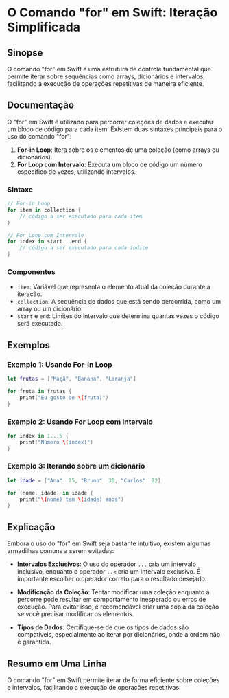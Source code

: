 <!--
Meta Description: # O Comando "for" em Swift: Iteração Simplificada ## Sinopse O comando "for" em Swift é uma estrutura de controle fundamental que permite iterar sobre...
Meta Keywords: swift, para, loop, intervalo, uma
-->

# O Comando "for" em Swift: Iteração Simplificada

## Sinopse
O comando "for" em Swift é uma estrutura de controle fundamental que permite iterar sobre sequências como arrays, dicionários e intervalos, facilitando a execução de operações repetitivas de maneira eficiente.

## Documentação
O "for" em Swift é utilizado para percorrer coleções de dados e executar um bloco de código para cada item. Existem duas sintaxes principais para o uso do comando "for":

1. **For-in Loop**: Itera sobre os elementos de uma coleção (como arrays ou dicionários).
2. **For Loop com Intervalo**: Executa um bloco de código um número específico de vezes, utilizando intervalos.

### Sintaxe
```swift
// For-in Loop
for item in collection {
    // código a ser executado para cada item
}

// For Loop com Intervalo
for index in start...end {
    // código a ser executado para cada índice
}
```

### Componentes
- `item`: Variável que representa o elemento atual da coleção durante a iteração.
- `collection`: A sequência de dados que está sendo percorrida, como um array ou um dicionário.
- `start` e `end`: Limites do intervalo que determina quantas vezes o código será executado.

## Exemplos

### Exemplo 1: Usando For-in Loop
```swift
let frutas = ["Maçã", "Banana", "Laranja"]

for fruta in frutas {
    print("Eu gosto de \(fruta)")
}
```

### Exemplo 2: Usando For Loop com Intervalo
```swift
for index in 1...5 {
    print("Número \(index)")
}
```

### Exemplo 3: Iterando sobre um dicionário
```swift
let idade = ["Ana": 25, "Bruno": 30, "Carlos": 22]

for (nome, idade) in idade {
    print("\(nome) tem \(idade) anos")
}
```

## Explicação
Embora o uso do "for" em Swift seja bastante intuitivo, existem algumas armadilhas comuns a serem evitadas:

- **Intervalos Exclusivos**: O uso do operador `...` cria um intervalo inclusivo, enquanto o operador `..<` cria um intervalo exclusivo. É importante escolher o operador correto para o resultado desejado.
  
- **Modificação da Coleção**: Tentar modificar uma coleção enquanto a percorre pode resultar em comportamento inesperado ou erros de execução. Para evitar isso, é recomendável criar uma cópia da coleção se você precisar modificar os elementos.

- **Tipos de Dados**: Certifique-se de que os tipos de dados são compatíveis, especialmente ao iterar por dicionários, onde a ordem não é garantida.

## Resumo em Uma Linha
O comando "for" em Swift permite iterar de forma eficiente sobre coleções e intervalos, facilitando a execução de operações repetitivas.
